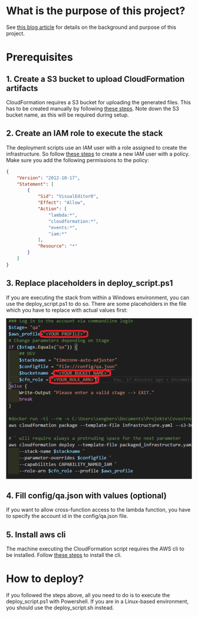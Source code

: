 # What is the purpose of this project?

See [this blog article]() for details on the background and purpose of this project.

# Prerequisites

## 1. Create a S3 bucket to upload CloudFormation artifacts

CloudFormation requires a S3 bucket for uploading the generated files. This has to be created manually by following [these steps](https://docs.aws.amazon.com/AmazonS3/latest/userguide/create-bucket-overview.html). Note down the S3 bucket name, as this will be required during setup.

## 2. Create an IAM role to execute the stack

The deployment scripts use an IAM user with a role assigned to create the infrastructure. So follow [these steps](https://docs.aws.amazon.com/IAM/latest/UserGuide/id_roles_create_for-user.html) to create a new IAM user with a policy. Make sure you add the following permissions to the policy:

```json
{
    "Version": "2012-10-17",
    "Statement": [
        {
            "Sid": "VisualEditor0",
            "Effect": "Allow",
            "Action": [
                "lambda:*",
                "cloudformation:*",
                "events:*",
                "iam:*"
            ],
            "Resource": "*"
        }
    ]
}
```

## 3. Replace placeholders in deploy_script.ps1

If you are executing the stack from within a Windows environment, you can use the deploy_script.ps1 to do so. There are some placeholders in the file which you have to replace with actual values first:

![](/doc/images/deploy_script.PNG)


## 4. Fill config/qa.json with values (optional)

If you want to allow cross-function access to the lambda function, you have to specify the account id in the config/qa.json file.

## 5. Install aws cli

The machine executing the CloudFormation script requires the AWS cli to be installed. Follow [these steps](https://docs.aws.amazon.com/cli/latest/userguide/install-cliv2.html) to install the cli.

# How to deploy?

If you followed the steps above, all you need to do is to execute the deploy_script.ps1 with Powershell. If you are in a Linux-based environment, you should use the deploy_script.sh instead.